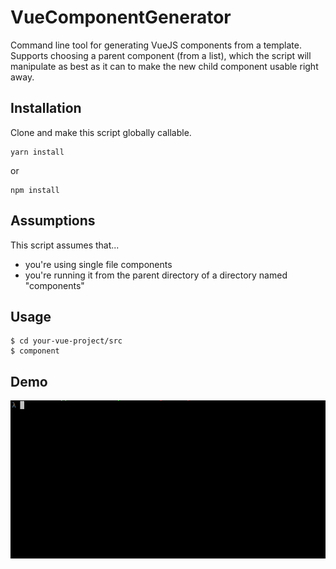 # VueComponentGenerator
Command line tool for generating VueJS components from a template.
Supports choosing a parent component (from a list), which the script will
manipulate as best as it can to make the new child component usable
right away.

## Installation
Clone and make this script globally callable.
```
yarn install
```
or
```
npm install
```

## Assumptions
This script assumes that...
* you're using single file components
* you're running it from the parent directory of a directory named "components"

## Usage
```
$ cd your-vue-project/src
$ component
```

## Demo
![Demo gif](/demo.gif)
